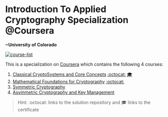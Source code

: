 # Introduction To Applied Cryptography Specialization @Coursera
__~University of Colorado__

[![course-list](https://img.shields.io/badge/also%20see-Other%20Coursera%20Courses-1f72ff.svg)](https://github.com/anishLearnsToCode/course-list#coursera)

This is a specialization on 
[Coursera](https://www.coursera.org/specializations/introduction-applied-cryptography) 
which contains the following 4 courses:

1. [Classical CryptoSystems and Core Concepts](https://www.coursera.org/learn/classical-cryptosystems) [:octocat:](https://github.com/anishLearnsToCode/classical-cryptosystems-core-concepts) [🎓](https://www.coursera.org/verify/7FVGRVKAFW73)
1. [Mathematical Foundations for Cryptography](https://www.coursera.org/learn/mathematical-foundations-cryptography) [:octocat:](https://github.com/anishLearnsToCode/mathematical-foundations-cryptography)
1. [Symmetric Cryptography](https://www.coursera.org/learn/symmetric-crypto)
1. [Asymmetric Cryptography and Key Management](https://www.coursera.org/learn/asymmetric-crypto)

> Hint: :octocat: links to the solution repository and 🎓 links to the certificate
